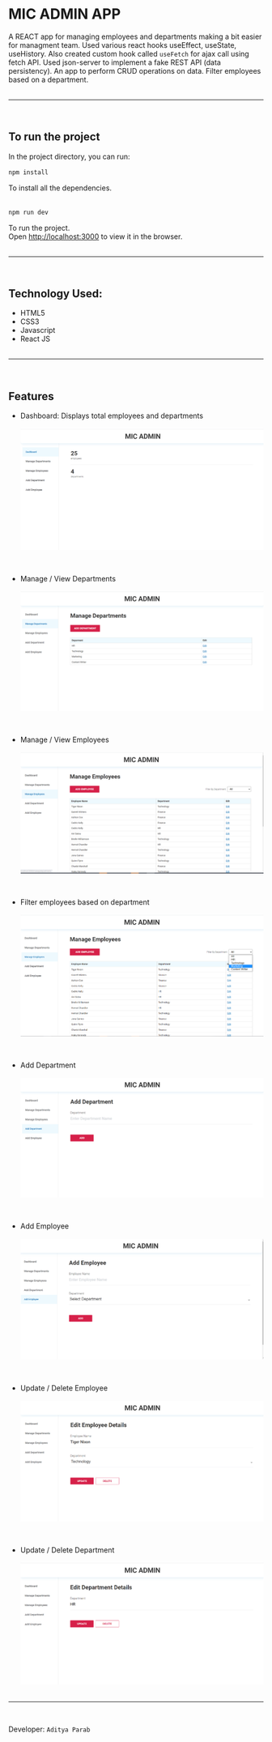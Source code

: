 # MIC ADMIN APP

A REACT app for managing employees and departments making a bit easier for managment team. Used various react hooks useEffect, useState, useHistory. Also created custom hook called `useFetch` for ajax call using fetch API. Used json-server to implement a fake REST API (data persistency).
An app to perform CRUD operations on data. Filter employees based on a department.
<br><br>

---
<br>

## To run the project
In the project directory, you can run:

```sh
npm install 
```
To install all the dependencies.
<br><br>

```sh
npm run dev
```
To run the project. \
Open [http://localhost:3000](http://localhost:3000) to view it in the browser.
<br><br>

---
<br>

## Technology Used:
* HTML5
* CSS3
* Javascript
* React JS
<br><br>

---
<br>

## Features
* Dashboard: Displays total employees and departments
<br><br>
![dashboard](./assets/dashboard.png)
<br>

* Manage / View Departments
<br><br>
![managedepartments](./assets/manage-departments.png)
<br>

* Manage / View Employees
<br><br>
![manageemployees](./assets/manage-employees.png)
<br>

* Filter employees based on department
<br><br>
![filteremployees](./assets/filter-employees.png)
<br>

* Add Department
<br><br>
![adddepartment](./assets/add-department.png)
<br>

* Add Employee
<br><br>
![addemployee](./assets/add-employee.png)
<br>

* Update / Delete Employee
<br><br>
![addemployee](./assets/update-delete-employee.png)
<br>

* Update / Delete Department
<br><br>
![addemployee](./assets/update-delete-department.png)
<br><br>


---
<br>

Developer: `Aditya Parab`

